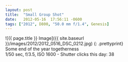 ```yaml
---
layout: post
title:  "Small Group Shot"
date:   2012-05-16  17:56:11 -0600
tags: ["2012", D800, "50.0 mm f/1.4", Genesis]
---
```

![{{ page.title }} Image]({{ site.baseurl }}/images/2012/2012_0516_DSC_0212.jpg)
{: .prettyprint}  
Some end of the year togetherness  
1/50 sec, f/3.5, ISO 1600 - Shutter clicks this day: 38